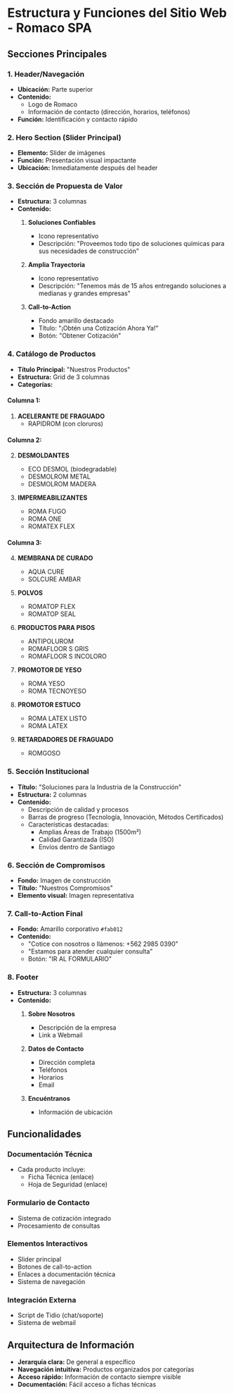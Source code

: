 # Estructura y Funciones del Sitio Web - Romaco SPA

## Secciones Principales

### 1. Header/Navegación
- **Ubicación:** Parte superior
- **Contenido:** 
  - Logo de Romaco
  - Información de contacto (dirección, horarios, teléfonos)
- **Función:** Identificación y contacto rápido

### 2. Hero Section (Slider Principal)
- **Elemento:** Slider de imágenes
- **Función:** Presentación visual impactante
- **Ubicación:** Inmediatamente después del header

### 3. Sección de Propuesta de Valor
- **Estructura:** 3 columnas
- **Contenido:**
  1. **Soluciones Confiables**
     - Icono representativo
     - Descripción: "Proveemos todo tipo de soluciones químicas para sus necesidades de construcción"
  
  2. **Amplia Trayectoria**
     - Icono representativo
     - Descripción: "Tenemos más de 15 años entregando soluciones a medianas y grandes empresas"
  
  3. **Call-to-Action**
     - Fondo amarillo destacado
     - Título: "¡Obtén una Cotización Ahora Ya!"
     - Botón: "Obtener Cotización"

### 4. Catálogo de Productos
- **Título Principal:** "Nuestros Productos"
- **Estructura:** Grid de 3 columnas
- **Categorías:**

#### Columna 1:
1. **ACELERANTE DE FRAGUADO**
   - RAPIDROM (con cloruros)

#### Columna 2:
2. **DESMOLDANTES**
   - ECO DESMOL (biodegradable)
   - DESMOLROM METAL
   - DESMOLROM MADERA

3. **IMPERMEABILIZANTES**
   - ROMA FUGO
   - ROMA ONE
   - ROMATEX FLEX

#### Columna 3:
4. **MEMBRANA DE CURADO**
   - AQUA CURE
   - SOLCURE AMBAR

5. **POLVOS**
   - ROMATOP FLEX
   - ROMATOP SEAL

6. **PRODUCTOS PARA PISOS**
   - ANTIPOLUROM
   - ROMAFLOOR S GRIS
   - ROMAFLOOR S INCOLORO

7. **PROMOTOR DE YESO**
   - ROMA YESO
   - ROMA TECNOYESO

8. **PROMOTOR ESTUCO**
   - ROMA LATEX LISTO
   - ROMA LATEX

9. **RETARDADORES DE FRAGUADO**
   - ROMGOSO

### 5. Sección Institucional
- **Título:** "Soluciones para la Industria de la Construcción"
- **Estructura:** 2 columnas
- **Contenido:**
  - Descripción de calidad y procesos
  - Barras de progreso (Tecnología, Innovación, Métodos Certificados)
  - Características destacadas:
    - Amplias Áreas de Trabajo (1500m²)
    - Calidad Garantizada (ISO)
    - Envíos dentro de Santiago

### 6. Sección de Compromisos
- **Fondo:** Imagen de construcción
- **Título:** "Nuestros Compromisos"
- **Elemento visual:** Imagen representativa

### 7. Call-to-Action Final
- **Fondo:** Amarillo corporativo `#fab012`
- **Contenido:** 
  - "Cotice con nosotros o llámenos: +562 2985 0390"
  - "Estamos para atender cualquier consulta"
  - Botón: "IR AL FORMULARIO"

### 8. Footer
- **Estructura:** 3 columnas
- **Contenido:**
  1. **Sobre Nosotros**
     - Descripción de la empresa
     - Link a Webmail
  
  2. **Datos de Contacto**
     - Dirección completa
     - Teléfonos
     - Horarios
     - Email
  
  3. **Encuéntranos**
     - Información de ubicación

## Funcionalidades

### Documentación Técnica
- Cada producto incluye:
  - Ficha Técnica (enlace)
  - Hoja de Seguridad (enlace)

### Formulario de Contacto
- Sistema de cotización integrado
- Procesamiento de consultas

### Elementos Interactivos
- Slider principal
- Botones de call-to-action
- Enlaces a documentación técnica
- Sistema de navegación

### Integración Externa
- Script de Tidio (chat/soporte)
- Sistema de webmail

## Arquitectura de Información
- **Jerarquía clara:** De general a específico
- **Navegación intuitiva:** Productos organizados por categorías
- **Acceso rápido:** Información de contacto siempre visible
- **Documentación:** Fácil acceso a fichas técnicas